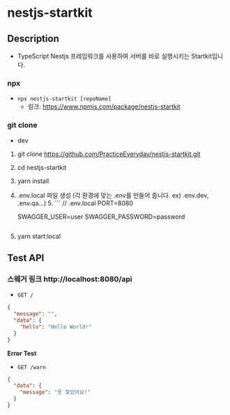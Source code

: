 # nestjs-startkit

## Description

-   TypeScript Nestjs 프레임워크를 사용하여 서버를 바로 실행시키는 Startkit입니다.

### npx

-   `npx nestjs-startkit [repoName]`
    -   링크: https://www.npmjs.com/package/nestjs-startkit

### git clone

-   dev

1. git clone https://github.com/PracticeEveryday/nestjs-startkit.git
2. cd nestjs-startkit
3. yarn install 
4. .env.local 파일 생성 (각 환경에 맞는 .env를 만들어 줍니다. ex) .env.dev, .env.qa...)
   5. ```
      // .env.local
      PORT=8080

      SWAGGER_USER=user
      SWAGGER_PASSWORD=password
      ```
5. yarn start:local

## Test API
### 스웨거 링크 http://localhost:8080/api  

-   `GET /`

```json
{
  "message": "",
  "data": {
    "hello": "Hello World!"
  }
}
```

**Error Test**

-   `GET /warn`

```json
{
  "data": {
    "message": "못 찾았어요!"
  }
}
```
